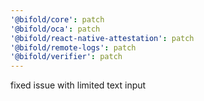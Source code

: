 ```yaml
---
'@bifold/core': patch
'@bifold/oca': patch
'@bifold/react-native-attestation': patch
'@bifold/remote-logs': patch
'@bifold/verifier': patch
---
```


fixed issue with limited text input
